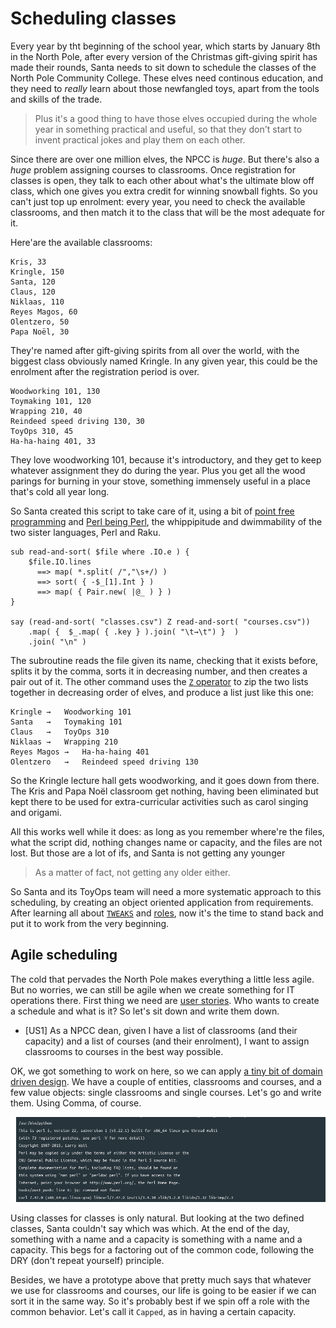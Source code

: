 # Scheduling classes

Every year by tht beginning of the school year, which starts by
January 8th in the North Pole, after every version of the Christmas
gift-giving spirit has made their rounds, Santa needs to sit down to
schedule the classes of the North Pole Community College. These elves
need continous education, and they need to *really* learn about those
newfangled toys, apart from the tools and skills of the trade.

> Plus it's a good thing to have those elves occupied during the whole
> year in something practical and useful, so that they don't start to
> invent practical jokes and play them on each other.

Since there are over one million elves, the NPCC is *huge*. But
there's also a *huge* problem assigning courses to classrooms. Once
registration for classes is open, they talk to each other about what's
the ultimate blow off class, which one gives you extra credit for
winning snowball fights. So you can't just top up enrolment: every
year, you need to check the available classrooms, and then match it to
the class that will be the most adequate for it.

Here'are the available classrooms:


```text
Kris, 33
Kringle, 150
Santa, 120
Claus, 120
Niklaas, 110
Reyes Magos, 60
Olentzero, 50
Papa Noël, 30
```

They're named after gift-giving spirits from all over the world, with
the biggest class obviously named Kringle. In any given year, this
could be the enrolment after the registration period is over.

```text
Woodworking 101, 130
Toymaking 101, 120
Wrapping 210, 40
Reindeed speed driving 130, 30
ToyOps 310, 45
Ha-ha-haing 401, 33
```

They love woodworking 101, because it's introductory, and they get to
keep whatever assignment they do during the year. Plus you get all the
wood parings for burning in your stove, something immensely useful in
a place that's cold all year long.

So Santa created this script to take care of it, using a bit of [point
free programming](https://raku-advent.blog/2020/12/22/draft-whats-the-point-of-point-free-programming/) and
[Perl being Perl](https://raku-advent.blog/2020/08/20/rfc-28-by-simon-cozens/),
the whippipitude and dwimmability of the two sister languages, Perl
and Raku.

```perl6
sub read-and-sort( $file where .IO.e ) {
    $file.IO.lines
      ==> map( *.split( /","\s+/) )
      ==> sort( { -$_[1].Int } )
      ==> map( { Pair.new( |@_ ) } )
}

say (read-and-sort( "classes.csv") Z read-and-sort( "courses.csv"))
    .map( {  $_.map( { .key } ).join( "\t→\t") }  )
    .join( "\n" )
```

The subroutine reads the file given its name, checking that it exists
before, splits it by the comma, sorts it in decreasing number, and
then creates a pair out of it. The other command uses
the [`Z` operator](https://docs.raku.org/routine/Z) to zip the two
lists together in decreasing order of elves, and produce a list just
like this one:

```text
Kringle	→	Woodworking 101
Santa	→	Toymaking 101
Claus	→	ToyOps 310
Niklaas	→	Wrapping 210
Reyes Magos	→	Ha-ha-haing 401
Olentzero	→	Reindeed speed driving 130
```

So the Kringle lecture hall gets woodworking, and it goes down from
there. The Kris  and Papa Noël classroom get nothing, having been
eliminated but kept there to be used for extra-curricular activities
such as carol singing and origami.

All this works well while it does: as long as you remember where're
the files, what the script did, nothing changes name or capacity, and
the files are not lost. But those are a lot of ifs, and Santa is not
getting any younger

> As a matter of fact, not getting any older either.

So Santa and its ToyOps team will need a more systematic approach to
this scheduling, by creating an object oriented application from
requirements. After learning all
about
[`TWEAKS`](https://raku-advent.blog/2020/12/11/day-11-santa-claus-tweaks-with-a-class/#fn-3) and
[roles](https://raku-advent.blog/2020/12/21/the-story-of-elfs-and-roles-and-santas-enterprise/),
now it's the time to stand back and put it to work from the very
beginning.

## Agile scheduling

The cold that pervades the North Pole makes everything a little less
agile. But no worries, we can still be agile when we create something
for IT operations there. First thing we need are [user stories](https://www.atlassian.com/agile/project-management/user-stories). Who
wants to create a schedule and what is it? So let's sit down and write
them down.

- [US1] As a NPCC dean, given I have a list of classrooms (and their
  capacity) and a list of courses (and their enrolment), I want to
  assign classrooms to courses in the best way possible.

OK, we got something to work on here, so we can apply [a tiny bit of
domain driven design](https://en.wikipedia.org/wiki/Domain-driven_design). We
have a couple of entities, classrooms and courses, and a few value
objects: single classrooms and single courses. Let's go and write
them. Using Comma, of course.

![Classes](classes.png)

Using classes for classes is only natural. But looking at the two
defined classes, Santa couldn't say which was which. At the end of the
day, something with a name and a capacity is something with a name and
a capacity. This begs for a factoring out of the common code,
following the DRY (don't repeat yourself) principle.

Besides, we have a prototype above that pretty much says that whatever
we use for classrooms and courses, our life is going to be easier if
we can sort it in the same way. So it's probably best if we spin off a
role with the common behavior. Let's call it `Capped`, as in having a
certain capacity.
